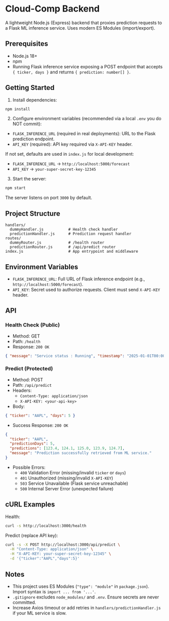 # Cloud-Comp Backend

A lightweight Node.js (Express) backend that proxies prediction requests to a Flask ML inference service. Uses modern ES Modules (import/export).

## Prerequisites
- Node.js 18+
- npm
- Running Flask inference service exposing a POST endpoint that accepts `{ ticker, days }` and returns `{ prediction: number[] }`.

## Getting Started
1. Install dependencies:
```bash
npm install
```

2. Configure environment variables (recommended via a local `.env` you do NOT commit):
- `FLASK_INFERENCE_URL` (required in real deployments): URL to the Flask prediction endpoint.
- `API_KEY` (required): API key required via `X-API-KEY` header.

If not set, defaults are used in `index.js` for local development:
- `FLASK_INFERENCE_URL` -> `http://localhost:5000/forecast`
- `API_KEY` -> `your-super-secret-key-12345`

3. Start the server:
```bash
npm start
```
The server listens on port `3000` by default.

## Project Structure
```
handlers/
  dummyHandler.js           # Health check handler
  predictionHandler.js      # Prediction request handler
routes/
  dummyRouter.js            # /health router
  predictionRouter.js       # /api/predict router
index.js                    # App entrypoint and middleware
```

## Environment Variables
- `FLASK_INFERENCE_URL`: Full URL of Flask inference endpoint (e.g., `http://localhost:5000/forecast`).
- `API_KEY`: Secret used to authorize requests. Client must send `X-API-KEY` header.

## API
### Health Check (Public)
- Method: GET
- Path: `/health`
- Response: `200 OK`
```json
{ "message": "Service status : Running", "timestamp": "2025-01-01T00:00:00.000Z" }
```

### Predict (Protected)
- Method: POST
- Path: `/api/predict`
- Headers:
  - `Content-Type: application/json`
  - `X-API-KEY: <your-api-key>`
- Body:
```json
{ "ticker": "AAPL", "days": 5 }
```
- Success Response: `200 OK`
```json
{
  "ticker": "AAPL",
  "predictionDays": 5,
  "predictions": [123.4, 124.1, 125.0, 123.9, 124.7],
  "message": "Prediction successfully retrieved from ML service."
}
```
- Possible Errors:
  - `400` Validation Error (missing/invalid `ticker` or `days`)
  - `401` Unauthorized (missing/invalid `X-API-KEY`)
  - `503` Service Unavailable (Flask service unreachable)
  - `500` Internal Server Error (unexpected failure)

## cURL Examples
Health:
```bash
curl -s http://localhost:3000/health
```

Predict (replace API key):
```bash
curl -s -X POST http://localhost:3000/api/predict \
  -H "Content-Type: application/json" \
  -H "X-API-KEY: your-super-secret-key-12345" \
  -d '{"ticker":"AAPL","days":5}'
```

## Notes
- This project uses ES Modules (`"type": "module"` in `package.json`). Import syntax is `import ... from '...'`.
- `.gitignore` excludes `node_modules/` and `.env`. Ensure secrets are never committed.
- Increase Axios timeout or add retries in `handlers/predictionHandler.js` if your ML service is slow.
